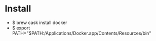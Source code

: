 Install
=====
* $ brew cask install docker
* $ export PATH="$PATH:/Applications/Docker.app/Contents/Resources/bin"
